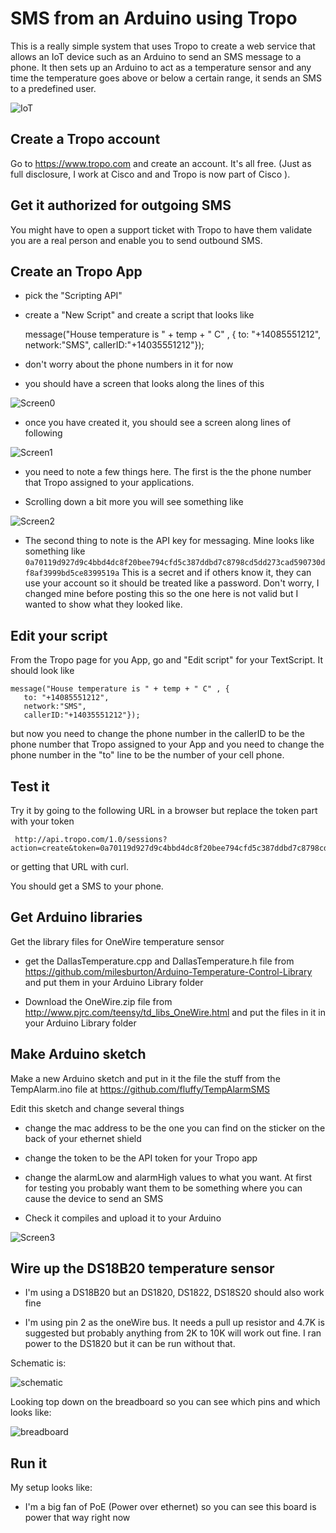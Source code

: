 # SMS from an Arduino using Tropo

This is a really simple system that uses Tropo to create a web service that
allows an IoT device such as an Arduino to send an SMS message to a phone. It
then sets up an Arduino to act as a temperature sensor and any time the
temperature goes above or below a certain range, it sends an SMS to a predefined
user.

![IoT](https://raw.githubusercontent.com/fluffy/TempAlarmSMS/master/Images/all.jpg)

## Create a Tropo account

Go to https://www.tropo.com and create an account. It's all free. (Just as full
disclosure, I work at Cisco and and Tropo is now part of Cisco ).

## Get it authorized for outgoing SMS 

You might have to open a support ticket with Tropo to have them validate you are
a real person and enable you to send outbound SMS.


## Create an Tropo App

* pick the "Scripting API"

* create a "New Script" and create a script that looks like 

    message("House temperature is " + temp + " C" , {
      to: "+14085551212", 
      network:"SMS", 
      callerID:"+14035551212"});

* don't worry about the phone numbers in it for now

* you should have a screen that looks along the lines of this

![Screen0](https://raw.githubusercontent.com/fluffy/TempAlarmSMS/master/Images/screen0.jpg) 


* once you have created it, you should see a screen along lines of following

![Screen1](https://raw.githubusercontent.com/fluffy/TempAlarmSMS/master/Images/screen1.jpg) 

* you need to note a few things here. The first is the the phone number that
Tropo assigned to your applications.

* Scrolling down a bit more you will see something like

![Screen2](https://raw.githubusercontent.com/fluffy/TempAlarmSMS/master/Images/screen2.jpg) 

* The second thing to note is the API key for
  messaging. Mine looks like something like `
  0a70119d927d9c4bbd4dc8f20bee794cfd5c387ddbd7c8798cd5dd273cad590730df8af3999bd5ce8399519a
  `  This is a secret and if others know it, they
  can use your account so it should be treated like a password. Don't worry, I
  changed mine before posting this so the one here is not valid but I wanted to
  show what they looked like.

## Edit your script

From the Tropo page for you App, go and "Edit script" for your TextScript. It
should look like

    message("House temperature is " + temp + " C" , {
       to: "+14085551212", 
       network:"SMS", 
       callerID:"+14035551212"});
     
but now you need to change the phone number in the callerID to be the phone
number that Tropo assigned to your App and you need to change the phone number
in the "to" line to be the number of your cell phone.

## Test it

Try it by going to the following URL in a browser but replace the token part
with your token

     http://api.tropo.com/1.0/sessions?action=create&token=0a70119d927d9c4bbd4dc8f20bee794cfd5c387ddbd7c8798cd5dd273cad590730df8af3999bd5ce8399519a&temp=12.3"

or getting that URL with curl. 

You should get a SMS to your phone. 

## Get Arduino libraries

Get the library files for OneWire temperature sensor  

* get the DallasTemperature.cpp and DallasTemperature.h file from
https://github.com/milesburton/Arduino-Temperature-Control-Library and put them
in your Arduino Library folder

* Download the OneWire.zip file from
http://www.pjrc.com/teensy/td_libs_OneWire.html and put the files in it in your
Arduino Library folder

## Make Arduino sketch 

Make a new Arduino sketch and put in it the file the stuff from the
TempAlarm.ino file at https://github.com/fluffy/TempAlarmSMS 

Edit this sketch and change several things

* change the mac address to be the one you can find on the sticker on the back
  of your ethernet shield

* change the token to be the API token for your Tropo app

* change the alarmLow and alarmHigh values to what you want. At first for
  testing you probably want them to be something where you can cause the device
  to send an SMS

*  Check it compiles and upload it to your Arduino

![Screen3](https://raw.githubusercontent.com/fluffy/TempAlarmSMS/master/Images/screen3.jpg) 

## Wire up the DS18B20 temperature sensor

* I'm using a DS18B20 but an DS1820, DS1822, DS18S20 should also work fine 

* I'm using pin 2 as the oneWire bus. It needs a pull up resistor and 4.7K is
  suggested but probably anything from 2K to 10K will work out fine. I ran power
  to the DS1820 but it can be run without that.

Schematic is:

![schematic](https://raw.githubusercontent.com/fluffy/TempAlarmSMS/master/Images/schematic.jpg) 

Looking top down on the breadboard so you can see which pins and which looks
like:

![breadboard](https://raw.githubusercontent.com/fluffy/TempAlarmSMS/master/Images/breadboard.jpg) 


## Run it

My setup looks like:

* I'm a big fan of PoE (Power over ethernet) so you can see this board is power
   that way right now




 

